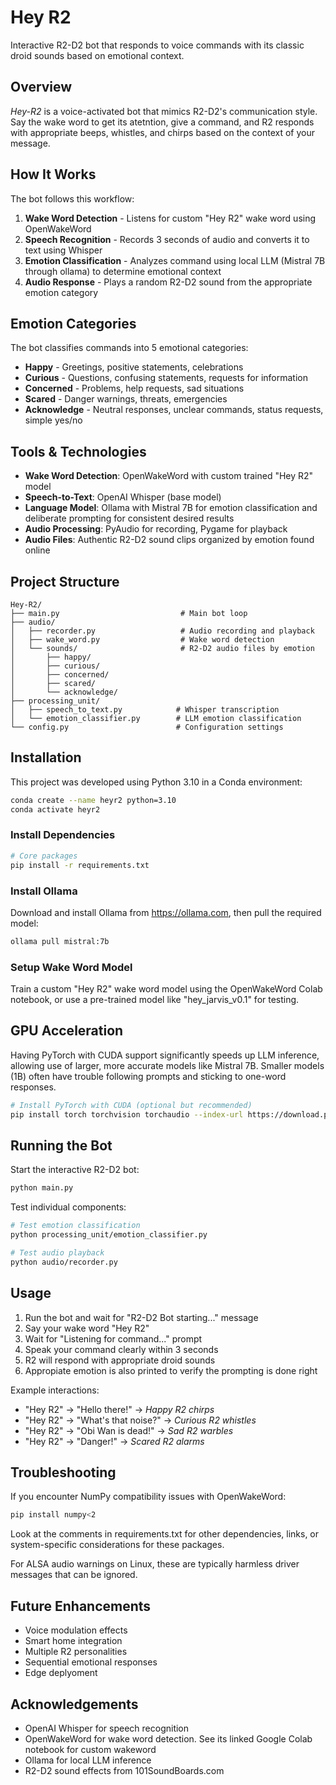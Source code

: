 # Hey R2
Interactive R2-D2 bot that responds to voice commands with its classic droid sounds based on emotional context.

## Overview
*Hey-R2* is a voice-activated bot that mimics R2-D2's communication style. Say the wake word to get its atetntion, give a command, and R2 responds with appropriate beeps, whistles, and chirps based on the context of your message.

## How It Works
The bot follows this workflow:
1. **Wake Word Detection**    - Listens for custom "Hey R2" wake word using OpenWakeWord
2. **Speech Recognition**     - Records 3 seconds of audio and converts it to text using Whisper
3. **Emotion Classification** - Analyzes command using local LLM (Mistral 7B through ollama) to determine emotional context
4. **Audio Response**         - Plays a random R2-D2 sound from the appropriate emotion category

## Emotion Categories
The bot classifies commands into 5 emotional categories:
- **Happy**       - Greetings, positive statements, celebrations
- **Curious**     - Questions, confusing statements, requests for information  
- **Concerned**   - Problems, help requests, sad situations
- **Scared**      - Danger warnings, threats, emergencies
- **Acknowledge** - Neutral responses, unclear commands, status requests, simple yes/no

## Tools & Technologies
- **Wake Word Detection**: OpenWakeWord with custom trained "Hey R2" model
- **Speech-to-Text**:      OpenAI Whisper (base model)
- **Language Model**:      Ollama with Mistral 7B for emotion classification and deliberate prompting for consistent desired results
- **Audio Processing**:    PyAudio for recording, Pygame for playback
- **Audio Files**:         Authentic R2-D2 sound clips organized by emotion found online

## Project Structure
```
Hey-R2/
├── main.py                           # Main bot loop
├── audio/
│   ├── recorder.py                   # Audio recording and playback
│   ├── wake_word.py                  # Wake word detection
│   └── sounds/                       # R2-D2 audio files by emotion
│       ├── happy/
│       ├── curious/
│       ├── concerned/
│       ├── scared/
│       └── acknowledge/
├── processing_unit/
│   ├── speech_to_text.py            # Whisper transcription
│   └── emotion_classifier.py        # LLM emotion classification
└── config.py                        # Configuration settings
```

## Installation
This project was developed using Python 3.10 in a Conda environment:

```bash
conda create --name heyr2 python=3.10
conda activate heyr2
```

### Install Dependencies
```bash
# Core packages
pip install -r requirements.txt
```

### Install Ollama
Download and install Ollama from https://ollama.com, then pull the required model:
```bash
ollama pull mistral:7b
```

### Setup Wake Word Model
Train a custom "Hey R2" wake word model using the OpenWakeWord Colab notebook, or use a pre-trained model like "hey_jarvis_v0.1" for testing.

## GPU Acceleration
Having PyTorch with CUDA support significantly speeds up LLM inference, allowing use of larger, more accurate models like Mistral 7B.
Smaller models (1B) often have trouble following prompts and sticking to one-word responses.
```bash
# Install PyTorch with CUDA (optional but recommended)
pip install torch torchvision torchaudio --index-url https://download.pytorch.org/whl/cu118
```

## Running the Bot
Start the interactive R2-D2 bot:
```bash
python main.py
```

Test individual components:
```bash
# Test emotion classification
python processing_unit/emotion_classifier.py

# Test audio playback
python audio/recorder.py
```

## Usage
1. Run the bot and wait for "R2-D2 Bot starting..." message
2. Say your wake word "Hey R2"  
3. Wait for "Listening for command..." prompt
4. Speak your command clearly within 3 seconds
5. R2 will respond with appropriate droid sounds
6. Appropiate emotion is also printed to verify the prompting is done right

Example interactions:
- "Hey R2" → "Hello there!" → *Happy R2 chirps*
- "Hey R2" → "What's that noise?" → *Curious R2 whistles*
- "Hey R2" → "Obi Wan is dead!" → *Sad R2 warbles*
- "Hey R2" → "Danger!" → *Scared R2 alarms*

## Troubleshooting
If you encounter NumPy compatibility issues with OpenWakeWord:
```bash
pip install numpy<2
```
Look at the comments in requirements.txt for other dependencies, links, or system-specific considerations for these packages.

For ALSA audio warnings on Linux, these are typically harmless driver messages that can be ignored.

## Future Enhancements
- Voice modulation effects
- Smart home integration
- Multiple R2 personalities
- Sequential emotional responses
- Edge deplyoment

## Acknowledgements
- OpenAI Whisper for speech recognition
- OpenWakeWord for wake word detection. See its linked Google Colab notebook for custom wakeword
- Ollama for local LLM inference
- R2-D2 sound effects from 101SoundBoards.com
